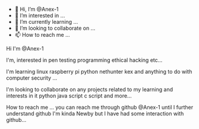 - 👋 Hi, I’m @Anex-1
- 👀 I’m interested in ...
- 🌱 I’m currently learning ...
- 💞️ I’m looking to collaborate on ...
- 📫 How to reach me ...

<!---
Anex-1/Anex-1 is a ✨ special ✨ repository because its `README.md` (this file) appears on your GitHub profile.
You can click the Preview link to take a look at your changes.
--->
Hi I'm @Anex-1

I'm, interested in pen testing programming ethical hacking etc...

I'm learning linux raspberry pi python nethunter kex and anything to do with computer security ...

I'm looking to collaborate on any projects related to my learning and interests in it python java script c script and more...

How to reach me ... you can reach me through github @Anex-1 until I further understand github I'm kinda Newby but I have had some interaction with github...
